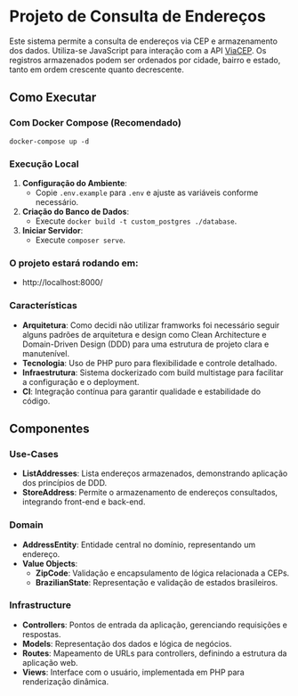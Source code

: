 # Projeto de Consulta de Endereços


Este sistema permite a consulta de endereços via CEP e armazenamento dos dados. Utiliza-se JavaScript para interação com a API [ViaCEP](https://viacep.com.br/). Os registros armazenados podem ser ordenados por cidade, bairro e estado, tanto em ordem crescente quanto decrescente.

## Como Executar

### Com Docker Compose (Recomendado)

```shell
docker-compose up -d
``````

### Execução Local
1. **Configuração do Ambiente**:
   - Copie `.env.example` para `.env` e ajuste as variáveis conforme necessário.
2. **Criação do Banco de Dados**:
   - Execute `docker build -t custom_postgres ./database`.
3. **Iniciar Servidor**:
   - Execute `composer serve`.

### O projeto estará rodando em:
- http://localhost:8000/
### Características
- **Arquitetura**: Como decidi não utilizar framworks foi necessário seguir alguns padrões de arquitetura e design como
Clean Architecture e Domain-Driven Design (DDD) para uma estrutura de projeto clara e manutenível.
- **Tecnologia**: Uso de PHP puro para flexibilidade e controle detalhado.
- **Infraestrutura**: Sistema dockerizado com build multistage para facilitar a configuração e o deployment.
- **CI**: Integração contínua para garantir qualidade e estabilidade do código.

## Componentes

### Use-Cases
- **ListAddresses**: Lista endereços armazenados, demonstrando aplicação dos princípios de DDD.
- **StoreAddress**: Permite o armazenamento de endereços consultados, integrando front-end e back-end.

### Domain
- **AddressEntity**: Entidade central no domínio, representando um endereço.
- **Value Objects**:
  - **ZipCode**: Validação e encapsulamento de lógica relacionada a CEPs.
  - **BrazilianState**: Representação e validação de estados brasileiros.

### Infrastructure
- **Controllers**: Pontos de entrada da aplicação, gerenciando requisições e respostas.
- **Models**: Representação dos dados e lógica de negócios.
- **Routes**: Mapeamento de URLs para controllers, definindo a estrutura da aplicação web.
- **Views**: Interface com o usuário, implementada em PHP para renderização dinâmica.
